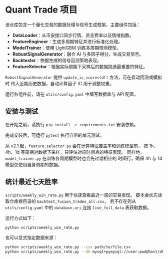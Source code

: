 # Quant Trade 项目

该仓库包含一个量化交易的数据处理与信号生成框架，主要组件包括：

- **DataLoader**：从币安接口同步行情、资金费率以及情绪指数。
- **FeatureEngineer**：生成多周期特征并进行标准化处理。
- **ModelTrainer**：使用 LightGBM 训练多周期预测模型。
- **RobustSignalGenerator**：融合 AI 与多因子得分，生成交易信号。
- **Backtester**：依据生成的信号回测策略表现。
- **FeatureSelector**：根据实际周期下采样后的数据挑选最重要的特征。

`RobustSignalGenerator` 提供 `update_ic_scores(df)` 方法，可在启动回测或模拟时
传入近期历史数据，自动计算因子 IC 用于调整权重。

运行各组件前，请在 `utils/config.yaml` 中填写数据库与 API 配置。

## 安装与测试

在开始之前，请执行 `pip install -r requirements.txt` 安装依赖。

完成安装后，可运行 `pytest` 执行自带的单元测试。

从 v2.1 起，`feature_selector.py` 会在计算特征覆盖率和训练模型前，
按 1h、4h、1d 等周期对数据下采样，只评估对应时间点的特征表现。
同样地，`model_trainer.py` 在训练各周期模型时也会先过滤相应的
时间行，确保 4h 与 1d 模型仅使用自身周期的数据。

## 统计最近七天胜率

`scripts/weekly_win_rate.py` 用于快速查看最近一周的交易表现。
脚本会优先读取仓库根目录的 `backtest_fusion_trades_all.csv`，
若不存在则从 `utils/config.yaml` 中的 `database.uri` 连接
`live_full_data` 表获取数据。

运行方式如下：

```bash
python scripts/weekly_win_rate.py
```

也可以显式指定数据来源：

```bash
python scripts/weekly_win_rate.py --csv path/to/file.csv
python scripts/weekly_win_rate.py --db mysql+pymysql://user:pwd@host/db
```

